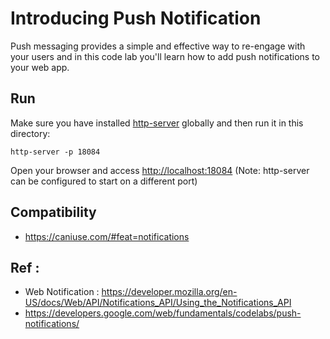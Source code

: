 # Introducing Push Notification

Push messaging provides a simple and effective way to re-engage with your users and in this code lab you'll learn how to add push notifications to your web app.

## Run

Make sure you have installed [http-server](https://www.npmjs.com/package/http-server) globally and then run it in this directory:

```
http-server -p 18084
```

Open your browser and access [http://localhost:18084](http://localhost:18084) (Note: http-server can be configured to start on a different port)

## Compatibility

- https://caniuse.com/#feat=notifications

## Ref :

- Web Notification : https://developer.mozilla.org/en-US/docs/Web/API/Notifications_API/Using_the_Notifications_API
- https://developers.google.com/web/fundamentals/codelabs/push-notifications/
